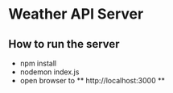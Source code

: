 # Weather API Server
## How to run the server
- npm install
- nodemon index.js
- open browser to ** http://localhost:3000 **
